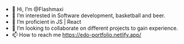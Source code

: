 - 👋 Hi, I’m @Flashmaxi
- 👀 I’m interested in Software development, basketball and beer.
- 🌱 I’m proficient in JS | React 
- 💞️ I’m looking to collaborate on different projects to gain experience.
- 📫 How to reach me https://edo-portfolio.netlify.app/

<!---
Flashmaxi/Flashmaxi is a ✨ special ✨ repository because its `README.md` (this file) appears on your GitHub profile.
You can click the Preview link to take a look at your changes.
--->
